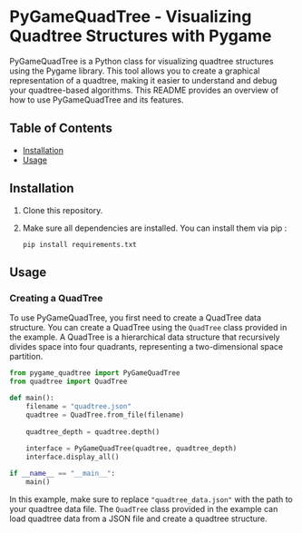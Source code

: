 # PyGameQuadTree - Visualizing Quadtree Structures with Pygame

PyGameQuadTree is a Python class for visualizing quadtree structures using the Pygame library. This tool allows you to create a graphical representation of a quadtree, making it easier to understand and debug your quadtree-based algorithms. This README provides an overview of how to use PyGameQuadTree and its features.

## Table of Contents

- [Installation](#installation)
- [Usage](#usage)

## Installation

1. Clone this repository.
2. Make sure all dependencies are installed. You can install them via pip :

   ```shell
   pip install requirements.txt
   ```

## Usage

### Creating a QuadTree

To use PyGameQuadTree, you first need to create a QuadTree data structure. You can create a QuadTree using the `QuadTree` class provided in the example. A QuadTree is a hierarchical data structure that recursively divides space into four quadrants, representing a two-dimensional space partition.


```python
from pygame_quadtree import PyGameQuadTree
from quadtree import QuadTree

def main():
    filename = "quadtree.json"
    quadtree = QuadTree.from_file(filename)
    
    quadtree_depth = quadtree.depth()
    
    interface = PyGameQuadTree(quadtree, quadtree_depth)
    interface.display_all()

if __name__ == "__main__":
    main()
```

In this example, make sure to replace `"quadtree_data.json"` with the path to your quadtree data file. The `QuadTree` class provided in the example can load quadtree data from a JSON file and create a quadtree structure.